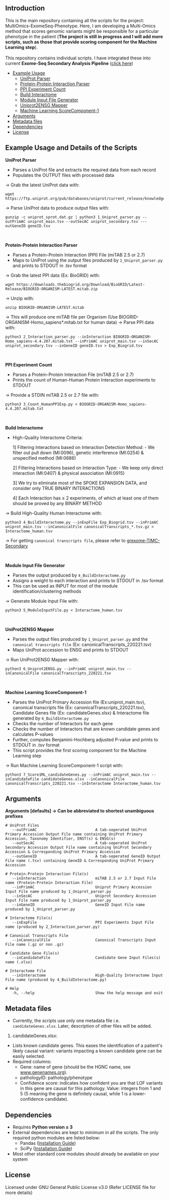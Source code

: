 ## Introduction

This is the main repository containing all the scripts for the project: MultiOmics-ExomeSeq-Phenotype. Here, I am developing a Multi-Omics method that scores genomic variants might be responsible for a particular phenotype in the patient (**The project is still in progress and I will add more scripts, such as those that provide scoring component for the Machine Learning step**). 
</br></br>
This repository contains individual scripts. I have integrated these into current **Exome-Seq Secondary Analysis Pipeline** ([click here](https://github.com/manojmw/grexome-TIMC-Secondary))
</br>

- [Example Usage](#example-usage-and-details-of-the-scripts)
   - [UniProt Parser](#uniprotparser)
   - [Protein-Protein Interaction Parser](#ppiparser)
   - [PPI Experiment Count](#ppiexpcount)
   - [Build Interactome](#interactome)
   - [Module Input File Generator](#modulefile)
   - [Uniprot2ENSG Mapper](#uniprotensgmapper)
   - [Machine Learning ScoreComponent-1](#MLScoreComp1)
- [Arguments](#Arguments)
- [Metadata files](#metadata-files)
- [Dependencies](#dependencies)
- [License](#license)

## Example Usage and Details of the Scripts

<a name="uniprotparser"></a>**UniProt Parser**

- Parses a UniProt file and extracts the required data from each record
- Populates the OUTPUT files with processed data

-> Grab the latest UniProt data with:

```console
wget https://ftp.uniprot.org/pub/databases/uniprot/current_release/knowledgebase/complete/uniprot_sprot.dat.gz
```

-> Parse UniProt data to produce output files with:

```console
gunzip -c uniprot_sprot.dat.gz | python3 1_Uniprot_parser.py --outPrimAC uniprot_main.tsv --outSecAC uniprot_secondary.tsv ---outGeneID geneID.tsv
```    

</br>

<a name="ppiparser"></a>**Protein-Protein Interaction Parser**

- Parses a Protein-Protein Interaction (PPI) File (miTAB 2.5 or 2.7)
- Maps to UniProt using the output files produced by `1_Uniprot_parser.py` and prints to STDOUT in .tsv format

-> Grab the latest PPI data (Ex: BioGRID) with:
```console
wget https://downloads.thebiogrid.org/Download/BioGRID/Latest-Release/BIOGRID-ORGANISM-LATEST.mitab.zip
```  
-> Unzip with:
```console
unzip BIOGRID-ORGANISM-LATEST.mitab
```
-> This will produce one miTAB file per Organism (Use BIOGRID-ORGANISM-Homo_sapiens*.mitab.txt for human data)
-> Parse PPI data with:
```console
python3 2_Interaction_parser.py --inInteraction BIOGRID-ORGANISM-Homo_sapiens-4.4.207.mitab.txt --inPrimAC uniprot_main.tsv --inSecAC uniprot_secondary.tsv --inGeneID geneID.tsv > Exp_Biogrid.tsv
```

</br>

<a name="ppiexpcount"></a>**PPI Experiment Count**

- Parses a Protein-Protein Interaction File (miTAB 2.5 or 2.7)
- Prints the count of Human-Human Protein Interaction experiments to STDOUT

-> Provide a STDIN miTAB 2.5 or 2.7 file with:
```console
python3 3_Count_HumanPPIExp.py < BIOGRID-ORGANISM-Homo_sapiens-4.4.207.mitab.txt
```                   

</br>

<a name="interactome"></a>**Build Interactome**

- High-Quality Interactome Criteria:

    1] Filtering Interactions based on Interaction Detection Method:
      - We filter out pull down (MI:0096), genetic interference (MI:0254) & unspecified method (MI:0686)

    2] Filtering Interactions based on Interaction Type:
      - We keep only direct interaction (MI:0407) & physical association (MI:0915)

    3] We try to eliminate most of the SPOKE EXPANSION DATA, and consider only TRUE BINARY INTERACTIONS

    4] Each Interaction has ≥ 2 experiments, of which at least one of them should be proved by any BINARY METHOD

-> Build High-Quality Human Interactome with:      
```console
python3 4_BuildInteractome.py --inExpFile Exp_Biogrid.tsv --inPrimAC uniprot_main.tsv --inCanonicalFile canonicalTranscripts_*.tsv.gz > Interactome_human.tsv
```                      
-> For getting `canonical transcripts file`, please refer to [grexome-TIMC-Secondary](https://github.com/ntm/grexome-TIMC-Secondary/tree/master/Transcripts_Data)

</br>

<a name="modulefile"></a>**Module Input File Generator**

- Parses the output produced by `4_BuildInteractome.py`
- Assigns a weight to each interaction and prints to STDOUT in .tsv format
- This can be used as INPUT for most of the module identification/clustering methods

-> Generate Module Input File with:
```console
python3 5_ModuleInputFile.py < Interactome_human.tsv
```                      
</br>

<a name="uniprotensgmapper"></a>**UniProt2ENSG Mapper**

- Parses the output files produced by `1_Uniprot_parser.py` and the `canonical transcripts file` (Ex: canonicalTranscripts_220221.tsv)
- Maps UniProt accession to ENSG and prints to STDOUT

-> Run UniProt2ENSG Mapper with:
```console
python3 6_Uniprot2ENSG.py --inPrimAC uniprot_main.tsv --inCanonicalFile canonicalTranscripts_220221.tsv
```                      

</br>

<a name="MLScoreComp1"></a>**Machine Learning ScoreComponent-1**
- Parses the UniProt Primary Accession file (Ex:uniprot_main.tsv), canonical transcripts file (Ex: canonicalTranscripts_220221.tsv), Candidate Genes file (Ex: candidateGenes.xlsx) & Interactome file generated by `4_BuildInteractome.py`
- Checks the number of Interactors for each gene
- Checks the number of Interactors that are known candidate genes and calculates P-values
- Further, computes Benjamini-Hochberg adjusted P-value and prints to STDOUT in .tsv format
- This script provides the first scoring component for the Machine Learning step

-> Run Machine Learning ScoreComponent-1 script with:
```console
python3 7_Score1ML_candidateGenes.py --inPrimAC uniprot_main.tsv --inCandidateFile candidateGenes.xlsx --inCanonicalFile canonicalTranscripts_220221.tsv --inInteractome Interactome_human.tsv
```                      

## Arguments

**Arguments [defaults] -> Can be abbreviated to shortest unambiguous prefixes**

```shell
# UniProt Files
   --outPrimAC                          A tab-seperated UniProt Primary Accession Output File name containing UniProt Primary Accession, Taxonomy Identifier, ENST(s) & ENSG(s)
   --outSecAC                           A tab-seperated UniProt Secondary Accession Output File name containing UniProt Secondary Accession & Corresponding UniProt Primary Accession
   --outGeneID                          A tab-seperated GeneID Output File name (.tsv) containing GeneID & Corresponding UniProt Primary Accession

# Protein-Protein Interaction File(s)                                     
   --inInteraction                      miTAB 2.5 or 2.7 Input File name (Protein-Protein Interaction File)
   --inPrimAC                           Uniprot Primary Accession Input File name produced by 1_Uniprot_parser.py
   --inSecAC                            Uniprot Secondary Accession Input File name produced by 1_Uniprot_parser.py
   --inGeneID                           GeneID Input File name produced by 1_Uniprot_parser.py

# Interactome File(s)   
   --inExpFile                          PPI Experiments Input File name (produced by 2_Interaction_parser.py)

# Canonical Transcripts File
   --inCanonicalFile                    Canonical Transcripts Input File name (.gz or non .gz)

# Candidate Gene File(s)
   --inCandidateFile                    Candidate Gene Input Files(s) name (.xlsx)

# Interactome File
   --inInteractome                      High-Quality Interactome Input File name (produced by 4_BuildInteractome.py)

# Help
   -h, --help                           Show the help message and exit
```


## Metadata files

- Currently, the scripts use only one metadata file i.e. `candidateGenes.xlsx`. Later, description of other files will be added.

1. candidateGenes.xlsx: </br>
  * Lists known candidate genes. This eases the identification of a patient's likely causal variant: variants impacting a known candidate gene can be easily selected.  
  * Required columns: </br>
    - Gene: name of gene (should be the HGNC name, see www.genenames.org).
    - pathologyID: pathology/phenotype
    - Confidence score: indicates how confident you are that LOF variants in this gene are causal for this pathology. Value: integers from 1 and 5 (5 meaning the gene is definitely causal, while 1 is a lower-confidence candidate).


## Dependencies

* Requires **Python version ≥ 3**
* External dependencies are kept to minimum in all the scripts. The only required python modules are listed below: </br>
  - Pandas ([Installation Guide](https://pandas.pydata.org/docs/getting_started/install.html))
  - SciPy ([Installation Guide](https://scipy.org/install/))
* Most other standard core modules should already be available on your system

## License

Licensed under GNU General Public License v3.0 (Refer LICENSE file for more details)

